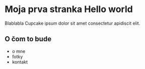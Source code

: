 # Moja prva stranka Hello world
Blablabla Cupcake ipsum dolor sit amet consectetur apidiscit elit. 

## O čom to bude
- o mne
- fotky
- kontakt

